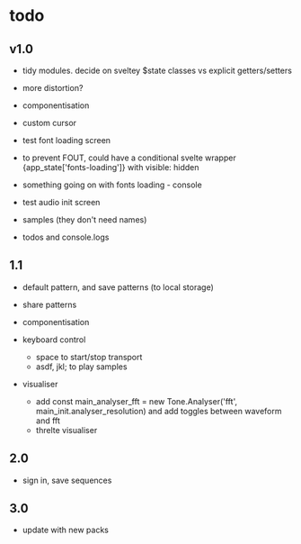 # todo

## v1.0

- tidy modules. decide on sveltey $state classes vs explicit getters/setters
- more distortion?

- componentisation

- custom cursor

- test font loading screen
- to prevent FOUT, could have a conditional svelte wrapper {app_state['fonts-loading']} with visible: hidden
- something going on with fonts loading - console

- test audio init screen

- samples (they don't need names)

- todos and console.logs

## 1.1

- default pattern, and save patterns (to local storage)

- share patterns

- componentisation

- keyboard control

  - space to start/stop transport
  - asdf, jkl; to play samples

- visualiser
  - add const main_analyser_fft = new Tone.Analyser('fft', main_init.analyser_resolution) and add toggles between waveform and fft
  - threlte visualiser

## 2.0

- sign in, save sequences

## 3.0

- update with new packs
